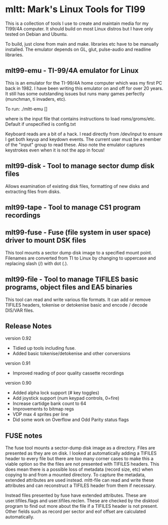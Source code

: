 mltt: Mark's Linux Tools for TI99
=================================

This is a collection of tools I use to create and maintain media for my TI99/4A
computer.  It should build on most Linux distros but I have only tested on
Debian and Ubuntu.

To build, just clone from main and make.  libraries etc have to be manually installed.
The emulator depends on GL, glut, pulse-audio and readline libraries.

mlt99-emu - TI-99/4A emulator for Linux
---------------------------------------

This is an emulator for the TI-99/4A home computer which was my first PC back in
1982.  I have been writing this emulator on and off for over 20 years.  It still
has some outstanding issues but runs many games perfectly (munchman, ti
invaders, etc).

To run: ./mltt-emu [<config-file>]

where <config-file> is the input file that contains instructions to load
roms/groms/etc.  Default if unspecified is config.txt

Keyboard reads are a bit of a hack.  I read directly from /dev/input to ensure I
get both keyup and keydown events.  The current user must be a member of the
"input" group to read these.  Also note the emulator captures keystrokes even
when it is not the app in focus!

mlt99-disk - Tool to manage sector dump disk files
--------------------------------------------------

Allows examination of existing disk files, formatting of new disks and
extracting files from disks.

mlt99-tape - Tool to manage CS1 program recordings
--------------------------------------------------

mlt99-fuse - Fuse (file system in user space) driver to mount DSK files
-----------------------------------------------------------------------

This tool mounts a sector dump disk image to a specified mount point.  Filenames
are converted from TI to Linux by changing to uppercase and replacing slash (/)
with dot (.).

mlt99-file - Tool to manage TIFILES basic programs, object files and EA5 binaries
---------------------------------------------------------------------------------

This tool can read and write various file formats.  It can add or remove TIFILES
headers, tokenise or detokenise basic and encode / decode DIS/VAR files.


Release Notes
-------------

version 0.92
* Tidied up tools including fuse.
* Added basic tokenise/detokenise and other conversions

version 0.91
* Improved reading of poor quality cassette recordings

version 0.90
* Added alpha lock support (# key toggles)
* Add joystick support (num keypad controls, 0=fire)
* Increase cartidge bank count to 64
* Improvements to bitmap regs
* VDP max 4 sprites per line
* Did some work on Overflow and Odd Parity status flags

FUSE notes
----------
The fuse tool mounts a sector-dump disk image as a directory.  Files are
presented as they are on disk.  I looked at automatically adding a TIFILES
header to every file but there are too many corner cases to make this a viable
option so the the files are not presented with TIFILES headers.  This does mean
there is a possible loss of metadata (record size, etc) when copying to and from
a mounted directory.  To capture the metadata, extended attributes are used
instead.  mltt-file can read and write these attributes and can reconstruct a
TIFILES header from them if necessary.

Instead files presented by fuse have extended attributes.  These are user.tifiles.flags
and user.tifiles.reclen.  These are checked by the disktool program to find out
more about the file if a TIFILES header is not present.  Other fields such as
record per sector and eof offset are calculated automatically.

